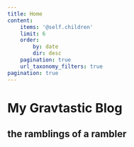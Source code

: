 ```yaml
---
title: Home
content:
    items: '@self.children'
    limit: 6
    order:
        by: date
        dir: desc
    pagination: true
    url_taxonomy_filters: true
pagination: true
---
```


# My **Grav**tastic Blog
## the ramblings of a rambler
